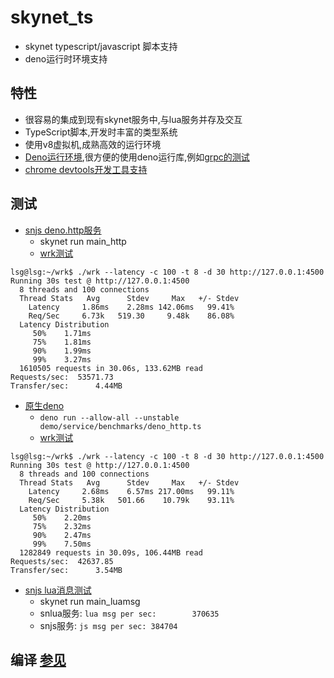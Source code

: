 # skynet_ts
* skynet typescript/javascript 脚本支持
* deno运行时环境支持

## 特性
* 很容易的集成到现有skynet服务中,与lua服务并存及交互
* TypeScript脚本,开发时丰富的类型系统
* 使用v8虚拟机,成熟高效的运行环境
* [Deno运行环境](https://deno.land/x),很方便的使用deno运行库,例如[grpc的测试](https://github.com/lsg2020/skynet_ts_demo/tree/demo/demo/service/grpc)
* [chrome devtools开发工具支持](https://github.com/lsg2020/skynet_ts/tree/master/doc/devtools.md)

## 测试
* [snjs deno.http服务](https://github.com/lsg2020/skynet_ts_demo/blob/demo/demo/service/benchmarks/http.ts)
    * skynet run main_http
    * [wrk测试](https://github.com/wg/wrk)
```
lsg@lsg:~/wrk$ ./wrk --latency -c 100 -t 8 -d 30 http://127.0.0.1:4500
Running 30s test @ http://127.0.0.1:4500
  8 threads and 100 connections
  Thread Stats   Avg      Stdev     Max   +/- Stdev
    Latency     1.86ms    2.28ms 142.06ms   99.41%
    Req/Sec     6.73k   519.30     9.48k    86.08%
  Latency Distribution
     50%    1.71ms
     75%    1.81ms
     90%    1.99ms
     99%    3.27ms
  1610505 requests in 30.06s, 133.62MB read
Requests/sec:  53571.73
Transfer/sec:      4.44MB
```

* [原生deno](https://github.com/lsg2020/skynet_ts_demo/blob/demo/demo/service/benchmarks/deno_http.ts)
    * `deno run --allow-all --unstable demo/service/benchmarks/deno_http.ts`
    * [wrk测试](https://github.com/wg/wrk)
```
lsg@lsg:~/wrk$ ./wrk --latency -c 100 -t 8 -d 30 http://127.0.0.1:4500
Running 30s test @ http://127.0.0.1:4500
  8 threads and 100 connections
  Thread Stats   Avg      Stdev     Max   +/- Stdev
    Latency     2.68ms    6.57ms 217.00ms   99.11%
    Req/Sec     5.38k   501.66    10.79k    93.11%
  Latency Distribution
     50%    2.20ms
     75%    2.32ms
     90%    2.47ms
     99%    7.50ms
  1282849 requests in 30.09s, 106.44MB read
Requests/sec:  42637.85
Transfer/sec:      3.54MB
```

* [snjs lua消息测试](https://github.com/lsg2020/skynet_ts_demo/blob/demo/demo/service/benchmarks/lua_msg.ts)
    * skynet run main_luamsg
    * snlua服务: `lua msg per sec:        370635`
    * snjs服务: `js msg per sec: 384704`

## 编译 [参见](https://github.com/lsg2020/skynet_ts_demo/blob/demo/README.md)
